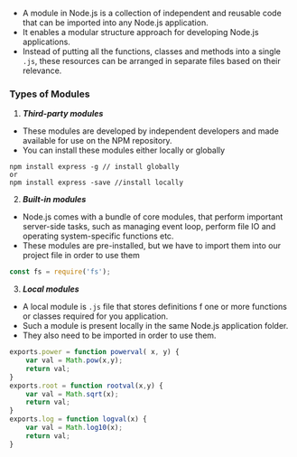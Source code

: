 - A module in Node.js is a collection of independent and reusable code that can be imported into any Node.js application.
- It enables a modular structure approach for developing Node.js applications.
- Instead of putting all the functions, classes and methods into a single `.js`, these resources can be arranged in separate files based on their relevance.

### Types of Modules

1. __*Third-party modules*__
- These modules are developed by independent developers and made available for use on the NPM repository.
- You can install these modules either locally or globally
```shell
npm install express -g // install globally
or 
npm install express -save //install locally
```

2. __*Built-in modules*__
- Node.js comes with a bundle of core modules, that perform important server-side tasks, such as managing event loop, perform file IO and operating system-specific functions etc. 
- These modules are pre-installed, but we have to import them into our project file in order to use them 
```JavaScript
const fs = require('fs');
```

3. __*Local modules*__
- A local module is `.js` file that stores definitions f one or more functions or classes required for you application.
- Such a module is present locally in the same Node.js application folder.
- They also need to be imported in order to use them.

```javascript
exports.power = function powerval( x, y) { 
	var val = Math.pow(x,y); 
	return val; 
} 
exports.root = function rootval(x,y) { 
	var val = Math.sqrt(x); 
	return val; 
} 
exports.log = function logval(x) { 
	var val = Math.log10(x); 
	return val; 
}
```
